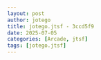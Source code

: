 ```yaml
---
layout: post
author: jotego
title: jotego.jtsf - 3ccd5f9
date: 2025-07-05
categories: [Arcade, jtsf]
tags: [jotego.jtsf]
---
```


